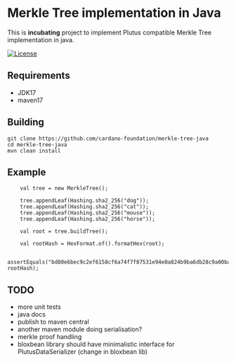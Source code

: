 # Merkle Tree implementation in Java

This is **incubating** project to implement Plutus compatible Merkle Tree implementation in java. 

[![License](https://img.shields.io:/github/license/cardano-foundation/hydra-java-client?label=license)](https://github.com/cardano-foundation/hydra-java-client/blob/master/LICENSE)

## Requirements
- JDK17
- maven17 

## Building
```
git clone https://github.com/cardano-foundation/merkle-tree-java
cd merkle-tree-java
mvn clean install
```

## Example
```
    val tree = new MerkleTree();

    tree.appendLeaf(Hashing.sha2_256("dog"));
    tree.appendLeaf(Hashing.sha2_256("cat"));
    tree.appendLeaf(Hashing.sha2_256("mouse"));
    tree.appendLeaf(Hashing.sha2_256("horse"));

    val root = tree.buildTree();

    val rootHash = HexFormat.of().formatHex(root);

    assertEquals("bd80e6bec9c2ef6158cf6a74f7f87531e94e0a824b9ba6db28c9a00ba418d452", rootHash);
```

## TODO
- more unit tests
- java docs
- publish to maven central 
- another maven module doing serialisation?
- merkle proof handling
- bloxbean library should have minimalistic interface for PlutusDataSerializer (change in bloxbean lib)